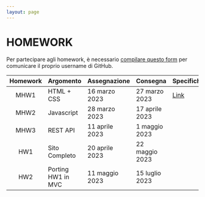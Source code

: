 ```yaml
---
layout: page
---
```


# HOMEWORK

Per partecipare agli homework, è necessario [compilare questo form](https://forms.gle/6f5gxAFQM4QEwwXk7) per comunicare il proprio username di GitHub.

<!-- [A questo link]({{ site.baseurl }}/status) trovate lo stato di consegna di ciascun homework per ogni studente. -->

| Homework | Argomento          | Assegnazione    | Consegna       | Specifiche      |
| :-------:| ------------------ | --------------- | ---------------|-----------------|
| MHW1     | HTML + CSS         | 16 marzo 2023   | 27 marzo 2023  | [Link](mhw1) |
| MHW2     | Javascript         | 28 marzo 2023   | 17 aprile 2023 | |
| MHW3     | REST API           | 11 aprile 2023  | 1 maggio 2023  | |
| HW1      | Sito Completo      | 20 aprile 2023  | 22 maggio 2023 | |
| HW2      | Porting HW1 in MVC | 11 maggio 2023  | 15 luglio 2023 | |

